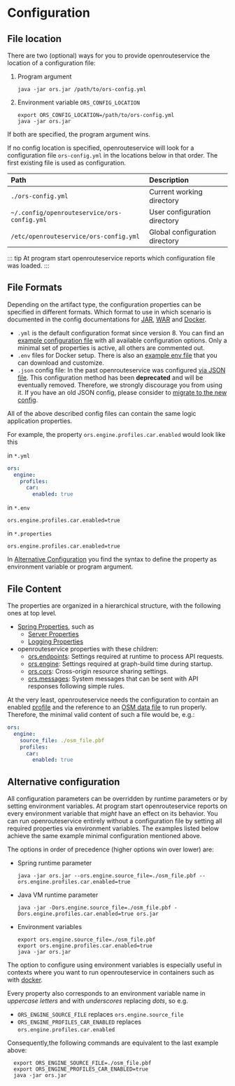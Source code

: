 # Configuration

## File location

There are two (optional) ways for you to provide openrouteservice the location of a configuration file:
1. Program argument
      ```shell 
      java -jar ors.jar /path/to/ors-config.yml
      ```
2. Environment variable `ORS_CONFIG_LOCATION`
      ```shell 
      export ORS_CONFIG_LOCATION=/path/to/ors-config.yml
      java -jar ors.jar
      ```
If both are specified, the program argument wins. 

If no config location is specified, openrouteservice will look for a configuration file `ors-config.yml` in the locations below in that order.
The first existing file is used as configuration.

| Path                                        | Description                                 |
|:--------------------------------------------|:--------------------------------------------|
| `./ors-config.yml`                          | Current working directory                   |
| `~/.config/openrouteservice/ors-config.yml` | User configuration directory                |
| `/etc/openrouteservice/ors-config.yml`      | Global configuration directory              |

::: tip
At program start openrouteservice reports which configuration file was loaded.
:::

## File Formats

Depending on the artifact type, the configuration properties can be specified in different formats.
Which format to use in which scenario is documented in the config documentations for 
[JAR](/run-instance/running-jar.md),
[WAR](/run-instance/running-war.md) and 
[Docker](/run-instance/running-with-docker.md).

* `.yml` is the default configuration format since version 8. You can find an [example configuration file](https://github.com/GIScience/openrouteservice/blob/main/ors-config.yml) with all available configuration options. Only a minimal set of properties is active, all others are commented out.
* `.env` files for Docker setup. There is also an [example env file](https://github.com/GIScience/openrouteservice/blob/main/ors-config.env) that you can download and customize. 
* `.json` config file: In the past openrouteservice was configured [via JSON file](json.md). This configuration method has been **deprecated** and will be eventually removed. Therefore, we strongly discourage you from using it. If you have an old JSON config, please consider to [migrate to the new config](migrate-from-json.md). 

All of the above described config files can contain the same logic application properties.

For example, the property `ors.engine.profiles.car.enabled` would look like this 

in `*.yml`
```yaml
ors:
  engine:
    profiles: 
      car: 
        enabled: true
```

in `*.env`
```shell
ors.engine.profiles.car.enabled=true
```

in `*.properties`
```properties
ors.engine.profiles.car.enabled=true
```

In [Alternative Configuration](#alternative-configuration) you find the syntax to define the property as environment variable or program argument.


## File Content


The properties are organized in a hierarchical structure, with the following ones at top level.

- [Spring Properties](spring/index.md), such as 
    * [Server Properties](spring/server.md)
    * [Logging Properties](spring/logging.md)
- openrouteservice properties with these children:
    * [ors.endpoints](ors/endpoints/index.md): Settings required at runtime to process API requests.
    * [ors.engine](ors/engine/index.md): Settings required at graph-build time during startup.
    * [ors.cors](ors/cors/index.md): Cross-origin resource sharing settings.
    * [ors.messages](ors/messages/index.md): System messages that can be sent with API responses following simple rules.

At the very least, openrouteservice needs the configuration to contain an enabled [profile](ors/engine/profiles.md) and the
reference to an [OSM data file](/run-instance/data.md#osm-data) to run properly. Therefore, the minimal valid content of such a file
would be, e.g.:

```yaml
ors:
  engine:
    source_file: ./osm_file.pbf
    profiles: 
      car: 
        enabled: true
```

## Alternative configuration

All configuration parameters can be overridden by runtime parameters or by setting environment variables. At program start openrouteservice reports on every environment variable that *might* have an effect on its behavior. You can run openrouteservice entirely without a configuration file by setting all required properties via environment variables. The examples listed below achieve the same example minimal configuration mentioned above.

The options in order of precedence (higher options win over lower) are: 
- Spring runtime parameter
  ```shell 
  java -jar ors.jar --ors.engine.source_file=./osm_file.pbf --ors.engine.profiles.car.enabled=true
  ```
- Java VM runtime parameter
  ```shell 
  java -jar -Dors.engine.source_file=./osm_file.pbf -Dors.engine.profiles.car.enabled=true ors.jar 
  ```
- Environment variables
  ```shell 
  export ors.engine.source_file=./osm_file.pbf 
  export ors.engine.profiles.car.enabled=true
  java -jar ors.jar 
  ```
  
The option to configure using environment variables is especially useful in contexts where you want to run
openrouteservice in containers such as with [docker](/run-instance/running-with-docker.md). 

Every property also corresponds to an environment variable name in *uppercase letters* and with *underscores* replacing *dots*, so e.g.
- `ORS_ENGINE_SOURCE_FILE` replaces `ors.engine.source_file`
- `ORS_ENGINE_PROFILES_CAR_ENABLED` replaces `ors.engine.profiles.car.enabled`

Consequently,the following commands are equivalent to the last example above:
```shell
  export ORS_ENGINE_SOURCE_FILE=./osm_file.pbf
  export ORS_ENGINE_PROFILES_CAR_ENABLED=true
  java -jar ors.jar
```
